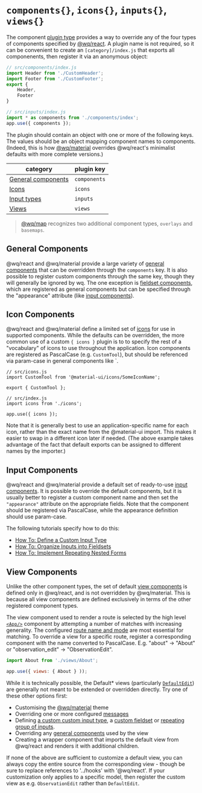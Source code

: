 # `components{}`, `icons{}`, `inputs{}`, `views{}`

The component [plugin type] provides a way to override any of the four types of components specified by [@wq/react].  A plugin name is not required, so it can be convenient to create an `[category]/index.js` that exports all componenents, then register it via an anonymous object:

```javascript
// src/components/index.js
import Header from './CustomHeader';
import Footer from './CustomFooter';
export {
    Header,
    Footer
}

// src/inputs/index.js
import * as components from './components/index';
app.use({ components });
```

The plugin should contain an object with one or more of the following keys.  The values should be an object mapping component names to components.  (Indeed, this is how [@wq/material] overrides @wq/react's minimalist defaults with more complete versions.)

category | plugin key
--|--
[General components](#general-components) | `components`
[Icons](#icon-components) | `icons`
[Input types](#input-components) | `inputs`
[Views](#view-components) | `views`

> [@wq/map] recognizes two additional component types, `overlays` and `basemaps`.

## General Components

@wq/react and @wq/material provide a large variety of [general components][components] that can be overridden through the `components` key.  It is also possible to register custom components through the same key, though they will generally be ignored by wq.  The one exception is [fieldset components][fieldsets], which are registered as general components but can be specified through the "appearance" attribute (like [input components](#input-components)).

## Icon Components

@wq/react and @wq/material define a limited set of [icons] for use in supported components.  While the defaults can be overridden, the more common use of a custom `{ icons }` plugin is to to specify the rest of a "vocabulary" of icons to use throughout the application.  Icon components are registered as PascalCase (e.g. `CustomTool`), but should be referenced via param-case in general components like `<IconButton icon="custom-tool"/>.

```
// src/icons.js
import CustomTool from '@material-ui/icons/SomeIconName';

export { CustomTool };

// src/index.js
import icons from './icons';

app.use({ icons });
```

Note that it is generally best to use an application-specific name for each icon, rather than the exact name from the @material-ui import.  This makes it easier to swap in a different icon later if needed.  (The above example takes advantage of the fact that default exports can be assigned to different names by the importer.)

## Input Components

@wq/react and @wq/material provide a default set of ready-to-use [input components][inputs].  It is possible to override the default components, but it is usually better to register a custom component name and then set the `"appearance"` attribute on the appropriate fields.  Note that the component should be registered via PascalCase, while the appearance definition should use param-case.

The following tutorials specify how to do this:

 * [How To: Define a Custom Input Type][custom-input]
 * [How To: Organize Inputs into Fieldsets][fieldsets]
 * [How To: Implement Repeating Nested Forms][nested-forms]

## View Components

Unlike the other component types, the set of default [view components][views] is defined only in @wq/react, and is not overridden by @wq/material.  This is because all view components are defined exclusively in terms of the other registered component types.

The view component used to render a route is selected by the high level [`<App/>`][App] component by attempting a number of matches with increasing generality.  The configured [route name and mode][@wq/router] are most essential for matching.  To override a view for a specific route, register a corresponding component with the name converted to PascalCase.  E.g. "about" -> "About" or "observation_edit" -> "ObservationEdit".


```javascript
import About from './views/About';

app.use({ views: { About } ));
```

While it is technically possible, the Default* views (particularly [`DefaultEdit`][DefaultEdit]) are generally not meant to be extended or overridden directly.  Try one of these other options first:

 * Customising the [@wq/material] theme
 * Overriding one or more configured [messages][Message]
 * Defining [a custom custom input type][custom-input], a [custom fieldset][fieldsets] or [repeating group of inputs][nested-forms].
 * Overriding any [general components][components] used by the view
 * Creating a wrapper component that imports the default view from @wq/react and renders it with additional children.

If none of the above are sufficient to customize a default view, you can always copy the entire source from the corresponding view - though be sure to replace references to '../hooks' with '@wq/react'.  If your customization only applies to a specific model, then register the custom view as e.g. `ObservationEdit` rather than `DefaultEdit`.

[plugin type]: ./index.md
[@wq/react]: ../@wq/react.md
[@wq/material]: ../@wq/material.md
[@wq/map]: ../@wq/map.md
[@wq/router]: ../@wq/router.md

[components]: ../components/index.md
[icons]: ../components/icons.md
[inputs]: ../inputs/index.md
[views]: ../views/index.md

[App]: ../components/App.md
[Message]: ../components/Message.md
[DefaultEdit]: ../views/DefaultEdit.md

[custom-input]: ../guides/define-a-custom-input-type.md
[fieldsets]: ../guides/organize-inputs-into-fieldsets.md 
[nested-forms]: ../guides/implement-repeating-nested-forms.md
